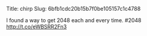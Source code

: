 Title: chirp
Slug: 6bfb1cdc20b15b7f0be105157c1c4788

I found a way to get 2048 each and every time. #2048 <a href="http://t.co/eWBSRR2Fn3">http://t.co/eWBSRR2Fn3</a>
